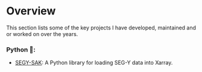 # Overview
<!-- https://getemoji.com/ -->

This section lists some of the key projects I have developed, maintained and or worked on over the
years.

### Python 🐍:
 - [SEGY-SAK](./segysak): A Python library for loading SEG-Y data into Xarray. 
